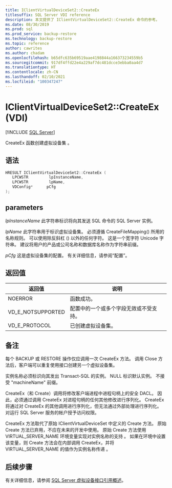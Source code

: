```yaml
---
title: IClientVirtualDeviceSet2::CreateEx
titlesuffix: SQL Server VDI reference
description: 本文提供了 IClientVirtualDeviceSet2::CreateEx 命令的参考。
ms.date: 08/30/2019
ms.prod: sql
ms.prod_service: backup-restore
ms.technology: backup-restore
ms.topic: reference
author: cawrites
ms.author: chadam
ms.openlocfilehash: b65dfc635b69519aae4198844a166373234559b5
ms.sourcegitcommit: 917df4ffd22e4a229af7dc481dcce3ebba0aa4d7
ms.translationtype: HT
ms.contentlocale: zh-CN
ms.lasthandoff: 02/10/2021
ms.locfileid: "100347247"
---
```

# <a name="iclientvirtualdeviceset2createex-vdi"></a>IClientVirtualDeviceSet2::CreateEx (VDI)

[!INCLUDE [SQL Server](../../../includes/applies-to-version/sqlserver.md)]

CreateEx 函数创建虚拟设备集  。

## <a name="syntax"></a>语法

```c
HRESULT IClientVirtualDeviceSet2::CreateEx (
   LPCWSTR         lpInstanceName,
   LPCWSTR         lpName,
   VDConfig*      pCfg
);
```

## <a name="parameters"></a>parameters

*lpInstanceName* 此字符串标识将向其发送 SQL 命令的 SQL Server 实例。

*lpName* 此字符串用于标识虚拟设备集。 必须遵循 CreateFileMapping() 所用的名称规则。 可以使用除反斜杠 (\) 以外的任何字符。 这是一个宽字符 Unicode 字符串。 建议将用户的产品或公司名称和数据库名称作为字符串前缀。

*pCfg* 这是虚拟设备集的配置。 有关详细信息，请参阅“配置”。

## <a name="return-value"></a>返回值

|返回值 | 说明 |
|---|---|
| NOERROR | 函数成功。 |
| VD_E_NOTSUPPORTED | 配置中的一个或多个字段无效或不受支持。 |
| VD_E_PROTOCOL | 已创建虚拟设备集。 |

## <a name="remarks"></a>备注

每个 BACKUP 或 RESTORE 操作仅应调用一次 CreateEx 方法。 调用 Close 方法后，客户端可以重复使用接口创建另一个虚拟设备集。

实例名称必须标识向其发出 Transact-SQL 的实例。 NULL 标识默认实例。 不接受 "machineName\" 前缀。

CreateEx（和 Create）调用将修改客户端进程中进程句柄上的安全 DACL。 因此，必须通过调用 CreateEx 对进程句柄的任何其他修改进行序列化。 CreateEx 将通过对 CreateEx 的其他调用进行序列化，但无法通过外部处理进行序列化。 对运行 SQL Server 服务的帐户授予访问权限。

CreateEx 方法取代了原始 IClientVirtualDeviceSet 中定义的 Create 方法。 原始 Create 方法已弃用，不应在未来的开发中使用。 原始 Create 方法使用 VIRTUAL_SERVER_NAME 环境变量实现对实例名称的支持  。 如果在环境中设置该变量，则 Create 方法会在内部调用 CreateEx，并将 VIRTUAL_SERVER_NAME 的值作为实例名称传递  。

## <a name="next-steps"></a>后续步骤

有关详细信息，请参阅 [SQL Server 虚拟设备接口引用概述](reference-virtual-device-interface.md)。